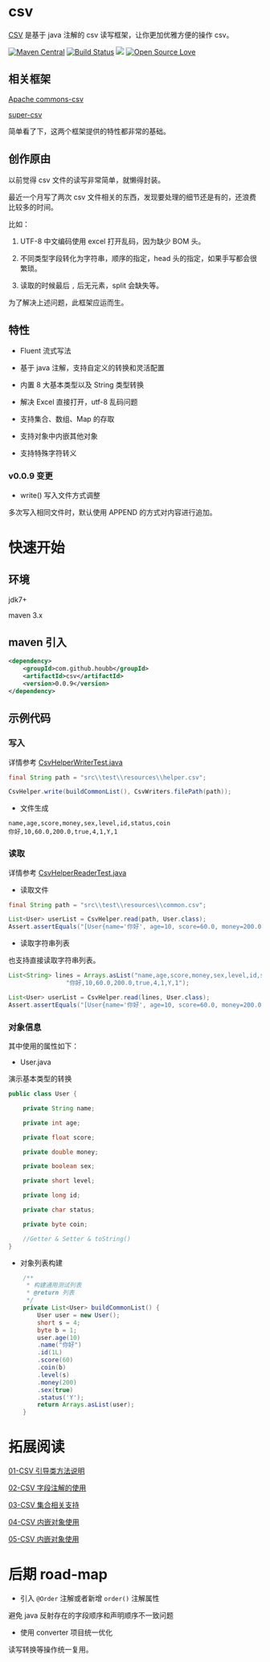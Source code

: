 # csv

[CSV](https://github.com/houbb/csv) 是基于 java 注解的 csv 读写框架，让你更加优雅方便的操作 csv。

[![Maven Central](https://maven-badges.herokuapp.com/maven-central/com.github.houbb/csv/badge.svg)](http://mvnrepository.com/artifact/com.github.houbb/csv)
[![Build Status](https://www.travis-ci.org/houbb/csv.svg?branch=master)](https://www.travis-ci.org/houbb/csv?branch=master)
[![](https://img.shields.io/badge/license-Apache2-FF0080.svg)](https://github.com/houbb/csv/blob/master/LICENSE.txt)
[![Open Source Love](https://badges.frapsoft.com/os/v2/open-source.svg?v=103)](https://github.com/houbb/csv)

## 相关框架

[Apache commons-csv](https://github.com/apache/commons-csv)

[super-csv](https://github.com/super-csv/super-csv)

简单看了下，这两个框架提供的特性都非常的基础。

## 创作原由

以前觉得 csv 文件的读写非常简单，就懒得封装。

最近一个月写了两次 csv 文件相关的东西，发现要处理的细节还是有的，还浪费比较多的时间。

比如：

1. UTF-8 中文编码使用 excel 打开乱码，因为缺少 BOM 头。

2. 不同类型字段转化为字符串，顺序的指定，head 头的指定，如果手写都会很繁琐。

3. 读取的时候最后 `,` 后无元素，split 会缺失等。

为了解决上述问题，此框架应运而生。

## 特性

- Fluent 流式写法

- 基于 java 注解，支持自定义的转换和灵活配置

- 内置 8 大基本类型以及 String 类型转换

- 解决 Excel 直接打开，utf-8 乱码问题

- 支持集合、数组、Map 的存取

- 支持对象中内嵌其他对象

- 支持特殊字符转义

### v0.0.9 变更

- write() 写入文件方式调整

多次写入相同文件时，默认使用 APPEND 的方式对内容进行追加。

# 快速开始

## 环境

jdk7+

maven 3.x

## maven 引入

```xml
<dependency>
    <groupId>com.github.houbb</groupId>
    <artifactId>csv</artifactId>
    <version>0.0.9</version>
</dependency>
```

## 示例代码

### 写入

详情参考 [CsvHelperWriterTest.java](https://github.com/houbb/csv/blob/release_0.0.8/src/test/java/com/github/houbb/csv/util/CsvHelperWriterTest.java)

```java
final String path = "src\\test\\resources\\helper.csv";

CsvHelper.write(buildCommonList(), CsvWriters.filePath(path));
```

- 文件生成

```csv
name,age,score,money,sex,level,id,status,coin
你好,10,60.0,200.0,true,4,1,Y,1
```

### 读取

详情参考 [CsvHelperReaderTest.java](https://github.com/houbb/csv/blob/release_0.0.8/src/test/java/com/github/houbb/csv/util/CsvHelperReaderTest.java)

- 读取文件

```java
final String path = "src\\test\\resources\\common.csv";

List<User> userList = CsvHelper.read(path, User.class);
Assert.assertEquals("[User{name='你好', age=10, score=60.0, money=200.0, sex=true, level=4, id=1, status=Y, coin=1}]", userList.toString());
```

- 读取字符串列表

也支持直接读取字符串列表。

```java
List<String> lines = Arrays.asList("name,age,score,money,sex,level,id,status,coin",
                "你好,10,60.0,200.0,true,4,1,Y,1");

List<User> userList = CsvHelper.read(lines, User.class);
Assert.assertEquals("[User{name='你好', age=10, score=60.0, money=200.0, sex=true, level=4, id=1, status=Y, coin=1}]", userList.toString());
```

### 对象信息

其中使用的属性如下：

- User.java

演示基本类型的转换

```java
public class User {

    private String name;

    private int age;

    private float score;

    private double money;

    private boolean sex;

    private short level;

    private long id;

    private char status;

    private byte coin;

    //Getter & Setter & toString()
}
```

- 对象列表构建

```java
    /**
     * 构建通用测试列表
     * @return 列表
     */
    private List<User> buildCommonList() {
        User user = new User();
        short s = 4;
        byte b = 1;
        user.age(10)
        .name("你好")
        .id(1L)
        .score(60)
        .coin(b)
        .level(s)
        .money(200)
        .sex(true)
        .status('Y');
        return Arrays.asList(user);
    }
```

# 拓展阅读

[01-CSV 引导类方法说明](doc/user/01-csv-引导类.md)

[02-CSV 字段注解的使用](doc/user/02-csv-注解使用.md)

[03-CSV 集合相关支持](doc/user/03-csv-支持集合类.md)

[04-CSV 内嵌对象使用](doc/user/04-csv-支持内嵌对象.md)

[05-CSV 内嵌对象使用](doc/user/05-csv-特殊字符转义.md)

# 后期 road-map

- 引入 `@Order` 注解或者新增 `order()` 注解属性

避免 java 反射存在的字段顺序和声明顺序不一致问题

- 使用 converter 项目统一优化

读写转换等操作统一复用。